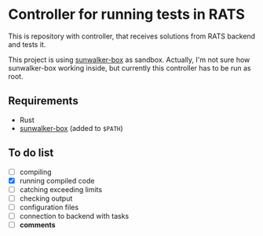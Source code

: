 # Controller for running tests in RATS

This is repository with controller, that receives solutions from RATS backend and tests it.

This project is using [sunwalker-box](https://github.com/purplesyringa/sunwalker-box) as sandbox.
Actually, I'm not sure how sunwalker-box working inside, but currently this controller has to be run as root.

## Requirements
- Rust
- [sunwalker-box](https://github.com/purplesyringa/sunwalker-box) (added to `$PATH`)

## To do list
- [ ] compiling
- [x] running compiled code
- [ ] catching exceeding limits
- [ ] checking output
- [ ] configuration files
- [ ] connection to backend with tasks
- [ ] **comments**

